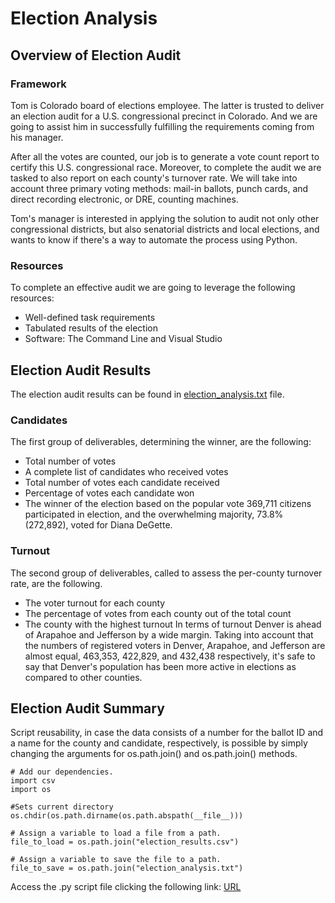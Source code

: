 # Election Analysis

## Overview of Election Audit
### Framework
Tom is Colorado board of elections employee. The latter is trusted to deliver an election audit for a U.S. congressional precinct in Colorado. And we are going to assist him in successfully fulfilling the requirements coming from his manager.

After all the votes are counted, our job is to generate a vote count report to certify this U.S. congressional race. Moreover, to complete the audit we are tasked to also report on each county's turnover rate. We will take into account three primary voting methods: mail-in ballots, punch cards, and direct recording electronic, or DRE, counting machines.

Tom's manager is interested in applying the solution to audit not only other congressional districts, but also senatorial districts and local elections, and wants to know if there's a way to automate the process using Python.

### Resources
To complete an effective audit we are going to leverage the following resources:
* Well-defined task requirements
* Tabulated results of the election 
* Software: The Command Line and Visual Studio

## Election Audit Results
The election audit results can be found in [election_analysis.txt](https://github.com/ArmineKhanan/Election_Analysis/blob/main/election_analysis.txt) file.
### Candidates
The first group of deliverables, determining the winner, are the following: 
* Total number of votes
* A complete list of candidates who received votes
* Total number of votes each candidate received
* Percentage of votes each candidate won
* The winner of the election based on the popular vote
369,711 citizens participated in election, and the overwhelming majority, 73.8% (272,892), voted for Diana DeGette.

### Turnout
The second group of deliverables, called to assess the per-county turnover rate, are the following.
* The voter turnout for each county
* The percentage of votes from each county out of the total count
* The county with the highest turnout
In terms of turnout Denver is ahead of Arapahoe and Jefferson by a wide margin. Taking into account that the numbers of registered voters in Denver, Arapahoe, and Jefferson are almost equal, 463,353, 422,829, and 432,438 respectively, it's safe to say that Denver's population has been more active in elections as compared to other counties.

## Election Audit Summary
Script reusability, in case the data consists of a number for the ballot ID and a name for the county and candidate, respectively, is possible by simply changing the arguments for os.path.join() and os.path.join() methods.
```
# Add our dependencies.
import csv
import os

#Sets current directory
os.chdir(os.path.dirname(os.path.abspath(__file__)))

# Assign a variable to load a file from a path.
file_to_load = os.path.join("election_results.csv")

# Assign a variable to save the file to a path.
file_to_save = os.path.join("election_analysis.txt")

```
Access the .py script file clicking the following link: [URL](https://github.com/ArmineKhanan/Election_Analysis/blob/main/PyPoll_Challenge.py)
